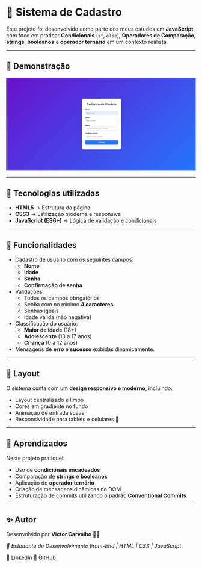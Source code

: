 # 📝 Sistema de Cadastro

Este projeto foi desenvolvido como parte dos meus estudos em **JavaScript**, com foco em praticar **Condicionais** (`if`, `else`), **Operadores de Comparação**, **strings**, **booleanos** e **operador ternário** em um contexto realista.

---

## 📸 Demonstração
![GIF do Projeto](/demonstracao/gif-preview.gif)

---

## 🚀 Tecnologias utilizadas

- **HTML5** → Estrutura da página
- **CSS3** → Estilização moderna e responsiva
- **JavaScript (ES6+)** → Lógica de validação e condicionais

---

## 📌 Funcionalidades

- Cadastro de usuário com os seguintes campos:
  - **Nome**
  - **Idade**
  - **Senha**
  - **Confirmação de senha**
- Validações:
  - Todos os campos obrigatórios
  - Senha com no mínimo **4 caracteres**
  - Senhas iguais
  - Idade válida (não negativa)
- Classificação do usuário:
  - **Maior de idade** (18+)
  - **Adolescente** (13 a 17 anos)
  - **Criança** (0 a 12 anos)
- Mensagens de **erro** e **sucesso** exibidas dinamicamente.

---

## 🎨 Layout 

O sistema conta com um **design responsivo e moderno**, incluindo:
- Layout centralizado e limpo
- Cores em gradiente no fundo
- Animação de entrada suave
- Responsividade para tablets e celulares 📱

---

## 🧠 Aprendizados

Neste projeto pratiquei:
- Uso de **condicionais encadeados**
- Comparação de **strings** e **booleanos**
- Aplicação do **operador ternário**
- Criação de mensagens dinâmicas no DOM
- Estruturação de commits utilizando o padrão **Conventional Commits**

---

## ✨ Autor

Desenvolvido por **Victor Carvalho 👨‍💻**

*📌 Estudante de Desenvolvimento Front-End | HTML | CSS | JavaScript*

🔗 [LinkedIn](https://www.linkedin.com/in/victor-carvalho-39b340358/)
🔗 [GitHub](https://github.com/victorcarvalhob)